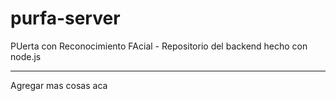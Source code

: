 # purfa-server
PUerta con Reconocimiento FAcial - Repositorio del backend hecho con node.js

***

Agregar mas cosas aca
